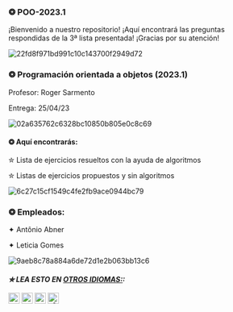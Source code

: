 ### ❂ POO-2023.1
¡Bienvenido a nuestro repositorio! ¡Aquí encontrará las preguntas respondidas de la 3ª lista presentada! ¡Gracias por su atención!

![22fd8f971bd991c10c143700f2949d72](https://user-images.githubusercontent.com/125154278/233783063-228d5307-d3ef-4625-958a-253f5eb26b6c.gif)

### ❂ Programación orientada a objetos (2023.1)
Profesor: Roger Sarmento

Entrega: 25/04/23

![02a635762c6328bc10850b805e0c8c69](https://user-images.githubusercontent.com/125154278/233782272-72ef87eb-62c9-4ce2-8a94-41fd423b8026.gif)

#### ❂ Aquí encontrarás:
✮ Lista de ejercicios resueltos con la ayuda de algoritmos

✮ Listas de ejercicios propuestos y sin algoritmos

![6c27c15cf1549c4fe2fb9ace0944bc79](https://user-images.githubusercontent.com/125154278/233782280-1bfe4835-1a80-4664-b5dc-ec54a978e157.gif)

### ❂ Empleados:
✦ Antônio Abner

✦ Leticia Gomes

![9aeb8c78a884a6de72d1e2b063bb13c6](https://user-images.githubusercontent.com/125154278/233782299-98976f4e-a0b2-4a3f-a5eb-d61df7eb0a3b.gif)

 #### _✮ LEA ESTO EN [OTROS IDIOMAS:](translations/Translations.md):_
<kbd>[<img title="Inglês" alt="Inglês" src="https://cdn.staticaly.com/gh/hjnilsson/country-flags/master/svg/us.svg" width="22">](README.en.md)</kbd>
<kbd>[<img title="Português" alt="Português" src="https://cdn.staticaly.com/gh/hjnilsson/country-flags/master/svg/br.svg" width="22">](README.br.md)</kbd>
<kbd>[<img title="Française" alt="Française" src="https://cdn.staticaly.com/gh/hjnilsson/country-flags/master/svg/fr.svg" width="22">](README.fr.md)</kbd>
<kbd>[<img title="Alemão" alt="Alemão" src="https://cdn.staticaly.com/gh/hjnilsson/country-flags/master/svg/de.svg" width="22">](README.de.md)</kbd>

